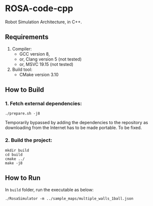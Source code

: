 # ROSA-code-cpp
Robot Simulation Architecture, in C++.

## Requirements
1. Compiler:
   * GCC version 8,
   * or, Clang version 5 (not tested)
   * or, MSVC 19.15 (not tested)
2. Build tool:
   * CMake version 3.10

## How to Build
### 1. Fetch external dependencies:
```./prepare.sh -j8```

Temporarily bypassed by adding the dependencies to the repository as downloading from the Internet has to be made portable. To be fixed.

### 2. Build the project:
```
mkdir build
cd build
cmake ../
make -j8
```

## How to Run
In `build` folder, run the executable as below:
```
./RosaSimulator -m ../sample_maps/multiple_walls_1ball.json
```
